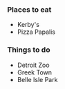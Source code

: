 ### Places to eat
 - Kerby's
 - Pizza Papalis

### Things to do
 - Detroit Zoo
 - Greek Town
 - Belle Isle Park
